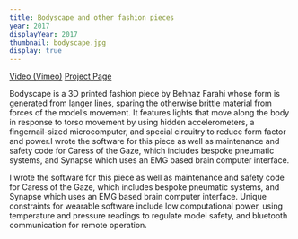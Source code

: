 ```yaml
---
title: Bodyscape and other fashion pieces
year: 2017
displayYear: 2017
thumbnail: bodyscape.jpg
display: true
---
```

<div class="links">
    <a class="button" href="https://vimeo.com/220150348">Video (Vimeo)</a>
    <a class= "button" href="https://behnazfarahi.com/bodyscape/">Project Page</a>
</div>

Bodyscape is a 3D printed fashion piece by Behnaz Farahi whose form is generated from langer lines, sparing the otherwise brittle material from forces of the model’s movement. It features lights that move along the body in response to torso movement by using hidden accelerometers, a fingernail-sized microcomputer, and special circuitry to reduce form factor and power.I wrote the software for this piece as well as maintenance and safety code for Caress of the Gaze, which includes bespoke pneumatic systems, and Synapse which uses an EMG based brain computer interface.
<!--more--> 
I wrote the software for this piece as well as maintenance and safety code for Caress of the Gaze, which includes bespoke pneumatic systems, and Synapse which uses an EMG based brain computer interface. Unique constraints for wearable software include low computational power, using temperature and pressure readings to regulate model safety, and bluetooth communication for remote operation.